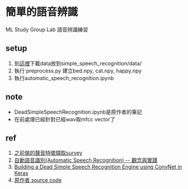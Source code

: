 # 簡單的語音辨識
ML Study Group Lab 語音辨識練習
## setup
1. 到[這裡](https://github.com/manashmndl/DeadSimpleSpeechRecognizer/tree/master/data)下載data放到simple_speech_recognition/data/
2. 執行 preprocess.py 建立bed.npy, cat.npy, happy.npy
3. 執行automatic_speech_recognition.ipynb

## note
* DeadSimpleSpeechRecognition.ipynb是原作者的筆記
* 在前處理已經針對已經wav取mfcc vector了

## ref
1. [之前做的聲音特徵擷取survey](https://docs.google.com/presentation/d/1FVffBsj6gPA6VGPw2G6htqPU02_IPZaSUGBLWOv46tg/edit#slide=id.p)
2. [自動語音識別(Automatic Speech Recognition) -- 觀念與實踐](https://ithelp.ithome.com.tw/articles/10195763)
3. [Building a Dead Simple Speech Recognition Engine using ConvNet in Keras](https://blog.manash.me/building-a-dead-simple-word-recognition-engine-using-convnet-in-keras-25e72c19c12b)
4. [原作者 source code](https://github.com/manashmndl/DeadSimpleSpeechRecognizer)